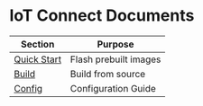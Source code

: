 # IoT Connect Documents

| Section                               | Purpose               |
|---------------------------------------|-----------------------|
| [Quick Start](./quickstart/README.md) | Flash prebuilt images |
| [Build](./build/README.md)            | Build from source     |
| [Config](./quickstart/README.md)      | Configuration Guide   |

